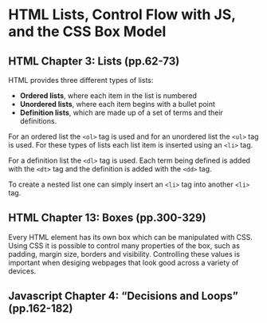 # HTML Lists, Control Flow with JS, and the CSS Box Model

## HTML Chapter 3: Lists (pp.62-73)
HTML provides three different types of lists:

* **Ordered lists**, where each item in the list is numbered
* **Unordered lists**, where each item begins with a bullet point
* **Definition lists**, which are made up of a set of terms and their definitions.

For an ordered list the `<ol>` tag is used and for an unordered list the `<ul>` tag is used. For these types of lists each list item is inserted using an `<li>` tag.

For a definition list the `<dl>` tag is used. Each term being defined is added with the `<dt>` tag and the definition is added with the `<dd>` tag.

To create a nested list one can simply insert an `<li>` tag into another `<li>` tag.


## HTML Chapter 13: Boxes (pp.300-329)
Every HTML element has its own box which can be manipulated with CSS. Using CSS it is possible to control many properties of the box, such as padding, margin size, borders and visibility. Controlling these values is important when desiging webpages that look good across a variety of devices.

## Javascript Chapter 4: “Decisions and Loops” (pp.162-182)
